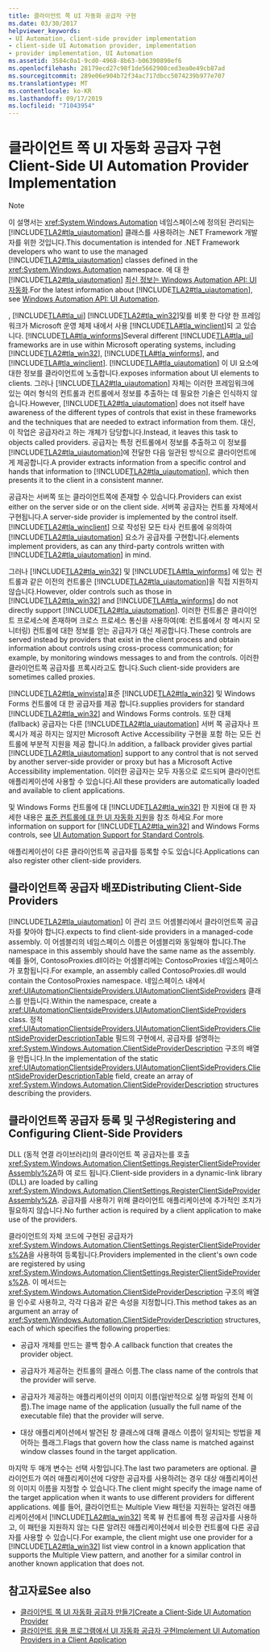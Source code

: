 ```yaml
---
title: 클라이언트 쪽 UI 자동화 공급자 구현
ms.date: 03/30/2017
helpviewer_keywords:
- UI Automation, client-side provider implementation
- client-side UI Automation provider, implementation
- provider implementation, UI Automation
ms.assetid: 3584c0a1-9cd0-4968-8b63-b06390890ef6
ms.openlocfilehash: 28179ecd27c98f1de5662908ced3ea0e49cb87ad
ms.sourcegitcommit: 289e06e904b72f34ac717dbcc5074239b977e707
ms.translationtype: MT
ms.contentlocale: ko-KR
ms.lasthandoff: 09/17/2019
ms.locfileid: "71043954"
---
```

# <a name="client-side-ui-automation-provider-implementation"></a><span data-ttu-id="3cd3c-102">클라이언트 쪽 UI 자동화 공급자 구현</span><span class="sxs-lookup"><span data-stu-id="3cd3c-102">Client-Side UI Automation Provider Implementation</span></span>
> [!NOTE]
> <span data-ttu-id="3cd3c-103">이 설명서는 <xref:System.Windows.Automation> 네임스페이스에 정의된 관리되는 [!INCLUDE[TLA2#tla_uiautomation](../../../includes/tla2sharptla-uiautomation-md.md)] 클래스를 사용하려는 .NET Framework 개발자를 위한 것입니다.</span><span class="sxs-lookup"><span data-stu-id="3cd3c-103">This documentation is intended for .NET Framework developers who want to use the managed [!INCLUDE[TLA2#tla_uiautomation](../../../includes/tla2sharptla-uiautomation-md.md)] classes defined in the <xref:System.Windows.Automation> namespace.</span></span> <span data-ttu-id="3cd3c-104">에 대 한 [!INCLUDE[TLA2#tla_uiautomation](../../../includes/tla2sharptla-uiautomation-md.md)] [최신 정보는 Windows Automation API: UI 자동화](https://go.microsoft.com/fwlink/?LinkID=156746).</span><span class="sxs-lookup"><span data-stu-id="3cd3c-104">For the latest information about [!INCLUDE[TLA2#tla_uiautomation](../../../includes/tla2sharptla-uiautomation-md.md)], see [Windows Automation API: UI Automation](https://go.microsoft.com/fwlink/?LinkID=156746).</span></span>  
  
 <span data-ttu-id="3cd3c-105">, [!INCLUDE[TLA#tla_ui](../../../includes/tlasharptla-ui-md.md)] [!INCLUDE[TLA2#tla_win32](../../../includes/tla2sharptla-win32-md.md)]및를 비롯 한 다양 한 프레임 워크가 Microsoft 운영 체제 내에서 사용 [!INCLUDE[TLA#tla_winclient](../../../includes/tlasharptla-winclient-md.md)]되 고 있습니다. [!INCLUDE[TLA#tla_winforms](../../../includes/tlasharptla-winforms-md.md)]</span><span class="sxs-lookup"><span data-stu-id="3cd3c-105">Several different [!INCLUDE[TLA#tla_ui](../../../includes/tlasharptla-ui-md.md)] frameworks are in use within Microsoft operating systems, including [!INCLUDE[TLA2#tla_win32](../../../includes/tla2sharptla-win32-md.md)], [!INCLUDE[TLA#tla_winforms](../../../includes/tlasharptla-winforms-md.md)], and [!INCLUDE[TLA#tla_winclient](../../../includes/tlasharptla-winclient-md.md)].</span></span> [!INCLUDE[TLA#tla_uiautomation](../../../includes/tlasharptla-uiautomation-md.md)] <span data-ttu-id="3cd3c-106">이 UI 요소에 대한 정보를 클라이언트에 노출합니다.</span><span class="sxs-lookup"><span data-stu-id="3cd3c-106">exposes information about UI elements to clients.</span></span> <span data-ttu-id="3cd3c-107">그러나 [!INCLUDE[TLA2#tla_uiautomation](../../../includes/tla2sharptla-uiautomation-md.md)] 자체는 이러한 프레임워크에 있는 여러 형식의 컨트롤과 컨트롤에서 정보를 추출하는 데 필요한 기술은 인식하지 않습니다.</span><span class="sxs-lookup"><span data-stu-id="3cd3c-107">However, [!INCLUDE[TLA2#tla_uiautomation](../../../includes/tla2sharptla-uiautomation-md.md)] does not itself have awareness of the different types of controls that exist in these frameworks and the techniques that are needed to extract information from them.</span></span> <span data-ttu-id="3cd3c-108">대신, 이 작업은 공급자라고 하는 개체가 담당합니다.</span><span class="sxs-lookup"><span data-stu-id="3cd3c-108">Instead, it leaves this task to objects called providers.</span></span> <span data-ttu-id="3cd3c-109">공급자는 특정 컨트롤에서 정보를 추출하고 이 정보를 [!INCLUDE[TLA2#tla_uiautomation](../../../includes/tla2sharptla-uiautomation-md.md)]에 전달한 다음 일관된 방식으로 클라이언트에게 제공합니다.</span><span class="sxs-lookup"><span data-stu-id="3cd3c-109">A provider extracts information from a specific control and hands that information to [!INCLUDE[TLA2#tla_uiautomation](../../../includes/tla2sharptla-uiautomation-md.md)], which then presents it to the client in a consistent manner.</span></span>  
  
 <span data-ttu-id="3cd3c-110">공급자는 서버쪽 또는 클라이언트쪽에 존재할 수 있습니다.</span><span class="sxs-lookup"><span data-stu-id="3cd3c-110">Providers can exist either on the server side or on the client side.</span></span> <span data-ttu-id="3cd3c-111">서버쪽 공급자는 컨트롤 자체에서 구현됩니다.</span><span class="sxs-lookup"><span data-stu-id="3cd3c-111">A server-side provider is implemented by the control itself.</span></span> [!INCLUDE[TLA2#tla_winclient](../../../includes/tla2sharptla-winclient-md.md)] <span data-ttu-id="3cd3c-112">으로 작성된 모든 타사 컨트롤에 유의하여 [!INCLUDE[TLA2#tla_uiautomation](../../../includes/tla2sharptla-uiautomation-md.md)] 요소가 공급자를 구현합니다.</span><span class="sxs-lookup"><span data-stu-id="3cd3c-112">elements implement providers, as can any third-party controls written with [!INCLUDE[TLA2#tla_uiautomation](../../../includes/tla2sharptla-uiautomation-md.md)] in mind.</span></span>  
  
 <span data-ttu-id="3cd3c-113">그러나 [!INCLUDE[TLA2#tla_win32](../../../includes/tla2sharptla-win32-md.md)] 및 [!INCLUDE[TLA#tla_winforms](../../../includes/tlasharptla-winforms-md.md)] 에 있는 컨트롤과 같은 이전의 컨트롤은 [!INCLUDE[TLA2#tla_uiautomation](../../../includes/tla2sharptla-uiautomation-md.md)]을 직접 지원하지 않습니다.</span><span class="sxs-lookup"><span data-stu-id="3cd3c-113">However, older controls such as those in [!INCLUDE[TLA2#tla_win32](../../../includes/tla2sharptla-win32-md.md)] and [!INCLUDE[TLA#tla_winforms](../../../includes/tlasharptla-winforms-md.md)] do not directly support [!INCLUDE[TLA2#tla_uiautomation](../../../includes/tla2sharptla-uiautomation-md.md)].</span></span> <span data-ttu-id="3cd3c-114">이러한 컨트롤은 클라이언트 프로세스에 존재하며 크로스 프로세스 통신을 사용하여(예: 컨트롤에서 창 메시지 모니터링) 컨트롤에 대한 정보를 얻는 공급자가 대신 제공합니다.</span><span class="sxs-lookup"><span data-stu-id="3cd3c-114">These controls are served instead by providers that exist in the client process and obtain information about controls using cross-process communication; for example, by monitoring windows messages to and from the controls.</span></span> <span data-ttu-id="3cd3c-115">이러한 클라이언트쪽 공급자를 프록시라고도 합니다.</span><span class="sxs-lookup"><span data-stu-id="3cd3c-115">Such client-side providers are sometimes called proxies.</span></span>  
  
 [!INCLUDE[TLA2#tla_winvista](../../../includes/tla2sharptla-winvista-md.md)]<span data-ttu-id="3cd3c-116">표준 [!INCLUDE[TLA2#tla_win32](../../../includes/tla2sharptla-win32-md.md)] 및 Windows Forms 컨트롤에 대 한 공급자를 제공 합니다.</span><span class="sxs-lookup"><span data-stu-id="3cd3c-116">supplies providers for standard [!INCLUDE[TLA2#tla_win32](../../../includes/tla2sharptla-win32-md.md)] and Windows Forms controls.</span></span> <span data-ttu-id="3cd3c-117">또한 대체 (fallback) 공급자는 다른 [!INCLUDE[TLA2#tla_uiautomation](../../../includes/tla2sharptla-uiautomation-md.md)] 서버 쪽 공급자나 프록시가 제공 하지는 않지만 Microsoft Active Accessibility 구현을 포함 하는 모든 컨트롤에 부분적 지원을 제공 합니다.</span><span class="sxs-lookup"><span data-stu-id="3cd3c-117">In addition, a fallback provider gives partial [!INCLUDE[TLA2#tla_uiautomation](../../../includes/tla2sharptla-uiautomation-md.md)] support to any control that is not served by another server-side provider or proxy but has a Microsoft Active Accessibility implementation.</span></span> <span data-ttu-id="3cd3c-118">이러한 공급자는 모두 자동으로 로드되며 클라이언트 애플리케이션에 사용할 수 있습니다.</span><span class="sxs-lookup"><span data-stu-id="3cd3c-118">All these providers are automatically loaded and available to client applications.</span></span>  
  
 <span data-ttu-id="3cd3c-119">및 Windows Forms 컨트롤에 대 [!INCLUDE[TLA2#tla_win32](../../../includes/tla2sharptla-win32-md.md)] 한 지원에 대 한 자세한 내용은 [표준 컨트롤에 대 한 UI 자동화 지원](ui-automation-support-for-standard-controls.md)을 참조 하세요.</span><span class="sxs-lookup"><span data-stu-id="3cd3c-119">For more information on support for [!INCLUDE[TLA2#tla_win32](../../../includes/tla2sharptla-win32-md.md)] and Windows Forms controls, see [UI Automation Support for Standard Controls](ui-automation-support-for-standard-controls.md).</span></span>  
  
 <span data-ttu-id="3cd3c-120">애플리케이션이 다른 클라이언트쪽 공급자를 등록할 수도 있습니다.</span><span class="sxs-lookup"><span data-stu-id="3cd3c-120">Applications can also register other client-side providers.</span></span>  
  
<a name="Distributing_Client-Side_Providers"></a>   
## <a name="distributing-client-side-providers"></a><span data-ttu-id="3cd3c-121">클라이언트쪽 공급자 배포</span><span class="sxs-lookup"><span data-stu-id="3cd3c-121">Distributing Client-Side Providers</span></span>  
 [!INCLUDE[TLA2#tla_uiautomation](../../../includes/tla2sharptla-uiautomation-md.md)] <span data-ttu-id="3cd3c-122">이 관리 코드 어셈블리에서 클라이언트쪽 공급자를 찾아야 합니다.</span><span class="sxs-lookup"><span data-stu-id="3cd3c-122">expects to find client-side providers in a managed-code assembly.</span></span> <span data-ttu-id="3cd3c-123">이 어셈블리의 네임스페이스 이름은 어셈블리와 동일해야 합니다.</span><span class="sxs-lookup"><span data-stu-id="3cd3c-123">The namespace in this assembly should have the same name as the assembly.</span></span> <span data-ttu-id="3cd3c-124">예를 들어, ContosoProxies.dll이라는 어셈블리에는 ContosoProxies 네임스페이스가 포함됩니다.</span><span class="sxs-lookup"><span data-stu-id="3cd3c-124">For example, an assembly called ContosoProxies.dll would contain the ContosoProxies namespace.</span></span> <span data-ttu-id="3cd3c-125">네임스페이스 내에서 <xref:UIAutomationClientsideProviders.UIAutomationClientSideProviders> 클래스를 만듭니다.</span><span class="sxs-lookup"><span data-stu-id="3cd3c-125">Within the namespace, create a <xref:UIAutomationClientsideProviders.UIAutomationClientSideProviders> class.</span></span> <span data-ttu-id="3cd3c-126">정적 <xref:UIAutomationClientsideProviders.UIAutomationClientSideProviders.ClientSideProviderDescriptionTable> 필드의 구현에서, 공급자를 설명하는 <xref:System.Windows.Automation.ClientSideProviderDescription> 구조의 배열을 만듭니다.</span><span class="sxs-lookup"><span data-stu-id="3cd3c-126">In the implementation of the static <xref:UIAutomationClientsideProviders.UIAutomationClientSideProviders.ClientSideProviderDescriptionTable> field, create an array of <xref:System.Windows.Automation.ClientSideProviderDescription> structures describing the providers.</span></span>  
  
<a name="Registering_and_Configuring_Client-Side_Providers"></a>   
## <a name="registering-and-configuring-client-side-providers"></a><span data-ttu-id="3cd3c-127">클라이언트쪽 공급자 등록 및 구성</span><span class="sxs-lookup"><span data-stu-id="3cd3c-127">Registering and Configuring Client-Side Providers</span></span>  
 <span data-ttu-id="3cd3c-128">DLL (동적 연결 라이브러리)의 클라이언트 쪽 공급자는를 호출 <xref:System.Windows.Automation.ClientSettings.RegisterClientSideProviderAssembly%2A>하 여 로드 됩니다.</span><span class="sxs-lookup"><span data-stu-id="3cd3c-128">Client-side providers in a dynamic-link library (DLL) are loaded by calling <xref:System.Windows.Automation.ClientSettings.RegisterClientSideProviderAssembly%2A>.</span></span> <span data-ttu-id="3cd3c-129">공급자를 사용하기 위해 클라이언트 애플리케이션에 추가적인 조치가 필요하지 않습니다.</span><span class="sxs-lookup"><span data-stu-id="3cd3c-129">No further action is required by a client application to make use of the providers.</span></span>  
  
 <span data-ttu-id="3cd3c-130">클라이언트의 자체 코드에 구현된 공급자가 <xref:System.Windows.Automation.ClientSettings.RegisterClientSideProviders%2A>을 사용하여 등록됩니다.</span><span class="sxs-lookup"><span data-stu-id="3cd3c-130">Providers implemented in the client's own code are registered by using <xref:System.Windows.Automation.ClientSettings.RegisterClientSideProviders%2A>.</span></span> <span data-ttu-id="3cd3c-131">이 메서드는 <xref:System.Windows.Automation.ClientSideProviderDescription> 구조의 배열을 인수로 사용하고, 각각 다음과 같은 속성을 지정합니다.</span><span class="sxs-lookup"><span data-stu-id="3cd3c-131">This method takes as an argument an array of <xref:System.Windows.Automation.ClientSideProviderDescription> structures, each of which specifies the following properties:</span></span>  
  
- <span data-ttu-id="3cd3c-132">공급자 개체를 만드는 콜백 함수.</span><span class="sxs-lookup"><span data-stu-id="3cd3c-132">A callback function that creates the provider object.</span></span>  
  
- <span data-ttu-id="3cd3c-133">공급자가 제공하는 컨트롤의 클래스 이름.</span><span class="sxs-lookup"><span data-stu-id="3cd3c-133">The class name of the controls that the provider will serve.</span></span>  
  
- <span data-ttu-id="3cd3c-134">공급자가 제공하는 애플리케이션의 이미지 이름(일반적으로 실행 파일의 전체 이름).</span><span class="sxs-lookup"><span data-stu-id="3cd3c-134">The image name of the application (usually the full name of the executable file) that the provider will serve.</span></span>  
  
- <span data-ttu-id="3cd3c-135">대상 애플리케이션에서 발견된 창 클래스에 대해 클래스 이름이 일치되는 방법을 제어하는 플래그.</span><span class="sxs-lookup"><span data-stu-id="3cd3c-135">Flags that govern how the class name is matched against window classes found in the target application.</span></span>  
  
 <span data-ttu-id="3cd3c-136">마지막 두 매개 변수는 선택 사항입니다.</span><span class="sxs-lookup"><span data-stu-id="3cd3c-136">The last two parameters are optional.</span></span> <span data-ttu-id="3cd3c-137">클라이언트가 여러 애플리케이션에 다양한 공급자를 사용하려는 경우 대상 애플리케이션의 이미지 이름을 지정할 수 있습니다.</span><span class="sxs-lookup"><span data-stu-id="3cd3c-137">The client might specify the image name of the target application when it wants to use different providers for different applications.</span></span> <span data-ttu-id="3cd3c-138">예를 들어, 클라이언트는 Multiple View 패턴을 지원하는 알려진 애플리케이션에서 [!INCLUDE[TLA2#tla_win32](../../../includes/tla2sharptla-win32-md.md)] 목록 뷰 컨트롤에 특정 공급자를 사용하고, 이 패턴을 지원하지 않는 다른 알려진 애플리케이션에서 비슷한 컨트롤에 다른 공급자를 사용할 수 있습니다.</span><span class="sxs-lookup"><span data-stu-id="3cd3c-138">For example, the client might use one provider for a [!INCLUDE[TLA2#tla_win32](../../../includes/tla2sharptla-win32-md.md)] list view control in a known application that supports the Multiple View pattern, and another for a similar control in another known application that does not.</span></span>  
  
## <a name="see-also"></a><span data-ttu-id="3cd3c-139">참고자료</span><span class="sxs-lookup"><span data-stu-id="3cd3c-139">See also</span></span>

- [<span data-ttu-id="3cd3c-140">클라이언트 쪽 UI 자동화 공급자 만들기</span><span class="sxs-lookup"><span data-stu-id="3cd3c-140">Create a Client-Side UI Automation Provider</span></span>](create-a-client-side-ui-automation-provider.md)
- [<span data-ttu-id="3cd3c-141">클라이언트 응용 프로그램에서 UI 자동화 공급자 구현</span><span class="sxs-lookup"><span data-stu-id="3cd3c-141">Implement UI Automation Providers in a Client Application</span></span>](implement-ui-automation-providers-in-a-client-application.md)
